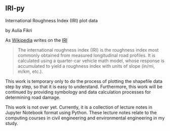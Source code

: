 ## IRI-py

International Roughness Index (IRI) plot data

by Aulia Fikri

As [Wikipedia](https://en.wikipedia.org/) writes on the [IRI](https://en.wikipedia.org/wiki/International_roughness_index)

> The international roughness index (IRI) is the roughness index most commonly obtained from measured longitudinal road profiles. It is calculated using a quarter-car vehicle math model, whose response is accumulated to yield a roughness index with units of slope (in/mi, m/km, etc.).

This work is temporary only to do the process of plotting the shapefile data step by step, so that it is easy to understand. Furthermore, this work will be continued by providing symbology and data calculation processes for determining road damage.

This work is not over yet. Currently, it is a collection of lecture notes in  Jupyter Notebook format using Python. These lecture notes relate to the computing courses in civil engineering and environmental engineering in my study.
